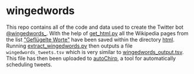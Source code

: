 # wingedwords

This repo contains all of the code and data used to create the Twitter bot [@wingedwords_](https://twitter.com/wingedwords_). With the help of [get_html.py](get_html.py) all the Wikipedia pages from the list ["Geflügelte Worte"](https://de.wikipedia.org/wiki/Liste_gefl%C3%BCgelter_Worte) have been saved within the directory [html](html). Running [extract_wingedwords.py](extract_wingedwords.py) then outputs a file <code>wingedwords_tweets.tsv</code> which is very similar to [wingedwords_output.tsv](wingedwords_output.tsv). This file has then been uploaded to [autoChirp](https://autochirp.spinfo.uni-koeln.de/home), a tool for automatically scheduling tweets.